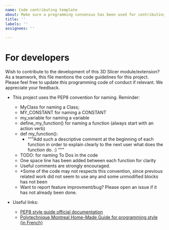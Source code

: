 ```yaml
---
name: Code contributing template
about: Make sure a programming consensus has been used for contributing to the code.
title: ''
labels: ''
assignees: ''

---
```


# For developers

Wish to contribute to the development of this 3D Slicer module/extension? As a teamwork, this file mentions the code guidelines for this project. Please feel free to update this programming code of conduct if relevant. We appreciate your feedback.

* This project uses the PEP8 convention for naming. Reminder:

  * MyClass for naming a Class;
  * MY_CONSTANT for naming a CONSTANT
  * my_variable for naming a variable
  * define_my_function() for naming a function (always start with an action verb)
  * def my_function():
    * """Add such a descriptive comment at the beginning of each function in order to explain clearly to the next user what does the function do. :) """
  * TODO: for naming To Dos in the code
  * One space line has been added between each function for clarity
  * Useful comments are strongly encouraged.
  * *Some of the code may not respects this convention, since previous related work did not seem to use any and some unmodified blocks has not been
  * Want to report feature improvment/bug? Please open an issue if it has not already been done.
* Useful links:

  * [PEP8 style guide official documentation](https://peps.python.org/pep-0008/)
  * [Polytechnique Montreal Home-Made Guide for programming style (in French)](https://github.com/INF1007-Gabarits/Guide-codage-python)
